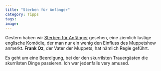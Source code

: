```yaml
---
title: "Sterben für Anfänger"
category: Tipps
tags: 
image: 
---
```


Gestern haben wir [Sterben für Anfänger](http://de.wikipedia.org/wiki/Sterben_f%C3%BCr_Anf%C3%A4nger) gesehen, eine ziemlich lustige englische Komödie, der man nur ein wenig den Einfluss des Muppetshow anmerkt. **Frank Oz**, der Vater der Muppets, hat nämlich Regie geführt.  

  

Es geht um eine Beerdigung, bei der den skurrilsten Trauergästen die skurrilsten Dinge passieren. Ich war jedenfalls very amused.